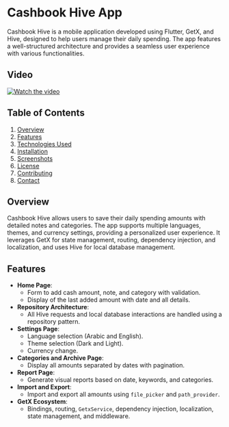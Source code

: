 # Cashbook Hive App

Cashbook Hive is a mobile application developed using Flutter, GetX, and Hive, designed to help users manage their daily spending. The app features a well-structured architecture and provides a seamless user experience with various functionalities.
## Video

[![Watch the video](https://img.youtube.com/vi/J4wfL755pDU/0.jpg)](https://www.youtube.com/watch?v=J4wfL755pDU)

## Table of Contents

1. [Overview](#overview)
2. [Features](#features)
3. [Technologies Used](#technologies-used)
4. [Installation](#installation)
5. [Screenshots](#screenshots)
6. [License](#license)
7. [Contributing](#contributing)
8. [Contact](#contact)

## Overview

Cashbook Hive allows users to save their daily spending amounts with detailed notes and categories. The app supports multiple languages, themes, and currency settings, providing a personalized user experience. It leverages GetX for state management, routing, dependency injection, and localization, and uses Hive for local database management.

## Features

- **Home Page**:
  - Form to add cash amount, note, and category with validation.
  - Display of the last added amount with date and all details.
- **Repository Architecture**: 
  - All Hive requests and local database interactions are handled using a repository pattern.
- **Settings Page**:
  - Language selection (Arabic and English).
  - Theme selection (Dark and Light).
  - Currency change.
- **Categories and Archive Page**:
  - Display all amounts separated by dates with pagination.
- **Report Page**:
  - Generate visual reports based on date, keywords, and categories.
- **Import and Export**:
  - Import and export all amounts using `file_picker` and `path_provider`.
- **GetX Ecosystem**:
  - Bindings, routing, `GetxService`, dependency injection, localization, state management, and middleware.


